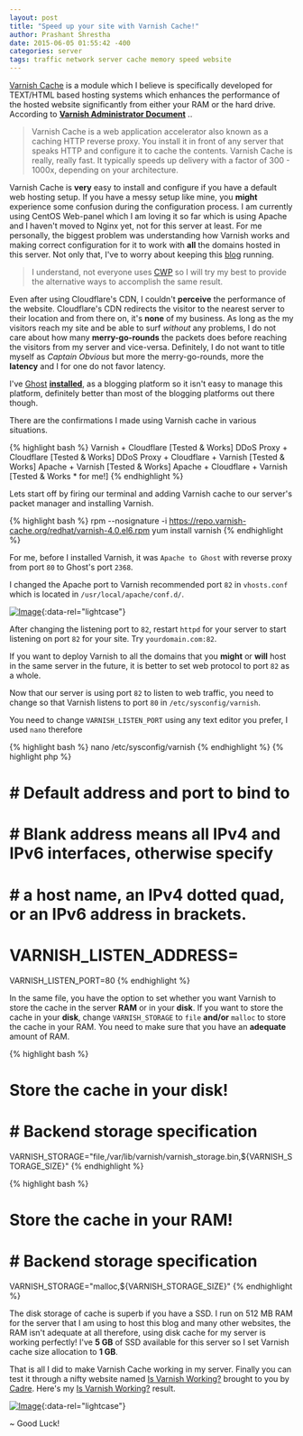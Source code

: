 ```yaml
---
layout: post
title: "Speed up your site with Varnish Cache!" 
author: Prashant Shrestha 
date: 2015-06-05 01:55:42 -400 
categories: server 
tags: traffic network server cache memory speed website
---
```


[Varnish Cache](https://www.varnish-cache.org/) is a module which I believe is specifically developed for TEXT/HTML based hosting systems which enhances the performance of the hosted website significantly from either your RAM or the hard drive. According to **[Varnish Administrator Document](https://www.varnish-cache.org/docs/4.0/)** ..

> Varnish Cache is a web application accelerator also known as a caching HTTP reverse proxy. You install it in front of any server that speaks HTTP and configure it to cache the contents. Varnish Cache is really, really fast. It typically speeds up delivery with a factor of 300 - 1000x, depending on your architecture.

Varnish Cache is **very** easy to install and configure if you have a default web hosting setup. If you have a messy setup like mine, you **might** experience some confusion during the configuration process. I am currently using CentOS Web-panel which I am loving it so far which is using Apache and I haven't moved to Nginx yet, not for this server at least. For me personally, the biggest problem was understanding how Varnish works and making correct configuration for it to work with **all** the domains hosted in this server. Not only that, I've to worry about keeping this [blog](http://www.nepirates.com/) running.

> I understand, not everyone uses [CWP](http://centos-webpanel.com/) so I will try my best to provide the alternative ways to accomplish the same result.

Even after using Cloudflare's CDN, I couldn't **perceive** the performance of the website. Cloudflare's CDN redirects the visitor to the nearest server to their location and from there on, it's **none** of my business. As long as the my visitors reach my site and be able to surf *without* any problems, I do not care about how many **merry-go-rounds** the packets does before reaching the visitors from my server and vice-versa. Definitely, I do not want to title myself as *Captain Obvious* but more the merry-go-rounds, more the **latency** and I for one do not favor latency.

I've [Ghost](https://ghost.org/) [**installed**](http://www.nepirates.com/successfully-installed-ghost/), as a blogging platform so it isn't easy to manage this platform, definitely better than most of the blogging platforms out there though. 

There are the confirmations I made using Varnish cache in various situations.

{% highlight bash %}
Varnish + Cloudflare                [Tested & Works]
DDoS Proxy + Cloudflare             [Tested & Works]
DDoS Proxy + Cloudflare + Varnish   [Tested & Works]
Apache + Varnish                    [Tested & Works]
Apache + Cloudflare + Varnish       [Tested & Works * for me!]
{% endhighlight %}

Lets start off by firing our terminal and adding Varnish cache to our server's packet manager and installing Varnish.
<!--excerpt-->
{% highlight bash %}
rpm --nosignature -i https://repo.varnish-cache.org/redhat/varnish-4.0.el6.rpm
yum install varnish
{% endhighlight %}

For me, before I installed Varnish, it was `Apache to Ghost` with reverse proxy from port `80` to Ghost's port `2368`.

I changed the Apache port to Varnish recommended port `82` in `vhosts.conf` which is located in `/usr/local/apache/conf.d/`.

[![Image](http://i.imgur.com/07jpXLJ.png)](http://i.imgur.com/07jpXLJ.png "Changing port."){:data-rel="lightcase"}

After changing the listening port to `82`, restart `httpd` for your server to start listening on port `82` for your site. Try `yourdomain.com:82`.

If you want to deploy Varnish to all the domains that you **might** or **will** host in the same server in the future, it is better to set web protocol to port `82` as a whole.

Now that our server is using port `82` to listen to web traffic, you need to change so that Varnish listens to port `80` in `/etc/sysconfig/varnish`.

You need to change `VARNISH_LISTEN_PORT` using any text editor you prefer, I used `nano` therefore

{% highlight bash %}
nano /etc/sysconfig/varnish
{% endhighlight %}
{% highlight php %}
# # Default address and port to bind to
# # Blank address means all IPv4 and IPv6 interfaces, otherwise specify
# # a host name, an IPv4 dotted quad, or an IPv6 address in brackets.
# VARNISH_LISTEN_ADDRESS=
VARNISH_LISTEN_PORT=80
{% endhighlight %}

In the same file, you have the option to set whether you want Varnish to store the cache in the server **RAM** or in your **disk**. If you want to store the cache in your **disk**, change `VARNISH_STORAGE` to `file` **and/or** `malloc` to store the cache in your RAM. You need to make sure that you have an **adequate** amount of RAM.

{% highlight bash %}
# Store the cache in your disk!
# # Backend storage specification
VARNISH_STORAGE="file,/var/lib/varnish/varnish_storage.bin,${VARNISH_STORAGE_SIZE}"
{% endhighlight %}

{% highlight bash %}
# Store the cache in your RAM!
# # Backend storage specification
VARNISH_STORAGE="malloc,${VARNISH_STORAGE_SIZE}"
{% endhighlight %}

The disk storage of cache is superb if you have a SSD. I run on 512 MB RAM for the server that I am using to host this blog and many other websites, the RAM isn't adequate at all therefore, using disk cache for my server is working perfectly! I've **5 GB** of SSD available for this server so I set Varnish cache size allocation to **1 GB**.

That is all I did to make Varnish Cache working in my server. Finally you can test it through a nifty website named [Is Varnish Working?](http://www.isvarnishworking.com/) brought to you by [Cadre](https://www.getcadre.com/). Here's my [Is Varnish Working?](http://www.isvarnishworking.com/) result.

[![Image](http://i.imgur.com/n6LUAkB.png)](http://i.imgur.com/n6LUAkB.png "Successfully installed Varnish!"){:data-rel="lightcase"}

~ Good Luck!